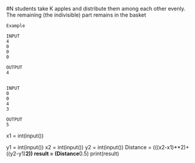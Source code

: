 #N students take K apples and distribute them among each other evenly. The remaining (the indivisible) part remains in the basket
```
Example 

INPUT 
4
0
0
0

OUTPUT
4


INPUT 
0
0
4
3

OUTPUT
5

```
x1 = int(input()) 

y1 = int(input()) 
x2 = int(input())
y2 = int(input()) 
Distance = (((x2-x1)**2)+((y2-y1)**2)) 
result = (Distance**0.5) 
print(result)
